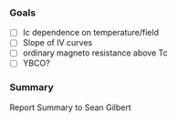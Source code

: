 ### Goals
- [ ] Ic dependence on temperature/field
- [ ] Slope of IV curves
- [ ] ordinary magneto resistance above Tc
- [ ] YBCO?

### Summary
Report Summary to Sean Gilbert


